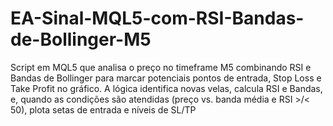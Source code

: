 # EA-Sinal-MQL5-com-RSI-Bandas-de-Bollinger-M5
Script em MQL5 que analisa o preço no timeframe M5 combinando RSI e Bandas de Bollinger para marcar potenciais pontos de entrada, Stop Loss e Take Profit no gráfico. A lógica identifica novas velas, calcula RSI e Bandas, e, quando as condições são atendidas (preço vs. banda média e RSI >/&lt; 50), plota setas de entrada e níveis de SL/TP
